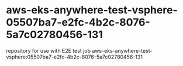 # aws-eks-anywhere-test-vsphere-05507ba7-e2fc-4b2c-8076-5a7c02780456-131
repository for use with E2E test job aws-eks-anywhere-test-vsphere:05507ba7-e2fc-4b2c-8076-5a7c02780456-131

